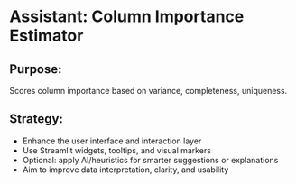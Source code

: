 # Assistant: Column Importance Estimator

## Purpose:
Scores column importance based on variance, completeness, uniqueness.

## Strategy:
- Enhance the user interface and interaction layer
- Use Streamlit widgets, tooltips, and visual markers
- Optional: apply AI/heuristics for smarter suggestions or explanations
- Aim to improve data interpretation, clarity, and usability
